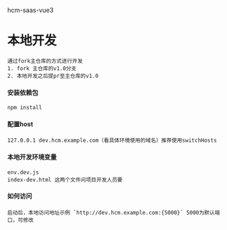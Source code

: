 hcm-saas-vue3

# 本地开发
```
通过fork主仓库的方式进行开发
1. fork 主仓库的v1.0分支
2. 本地开发之后提pr至主仓库的v1.0
```

#### 安装依赖包
```
npm install
```

#### 配置host
```
127.0.0.1 dev.hcm.example.com（看具体环境使用的域名）推荐使用switchHosts
```

#### 本地开发环境变量
```
env.dev.js
index-dev.html 这两个文件问项目开发人员要
```

#### 如何访问
```
启动后，本地访问地址示例 `http://dev.hcm.example.com:{5000}` 5000为默认端口，可修改
````